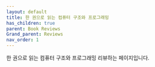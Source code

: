 ```yaml
---
layout: default
title: 한 권으로 읽는 컴퓨터 구조와 프로그래밍
has_children: true
parent: Book Reviews
Grand_parent: Reviews
nav_order: 1
---
```




한 권으로 읽는 컴퓨터 구조와 프로그래밍 리뷰하는 페이지입니다.

